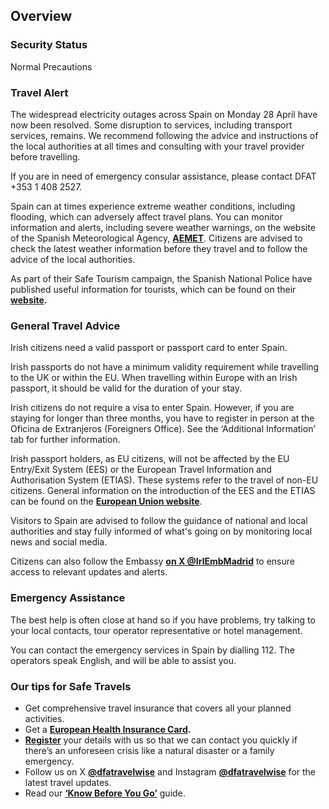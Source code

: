 ## Overview

### Security Status

Normal Precautions

### Travel Alert

The widespread electricity outages across Spain on Monday 28 April have now been resolved. Some disruption to services, including transport services, remains. We recommend following the advice and instructions of the local authorities at all times and consulting with your travel provider before travelling.

If you are in need of emergency consular assistance, please contact DFAT +353 1 408 2527.

Spain can at times experience extreme weather conditions, including flooding, which can adversely affect travel plans. You can monitor information and alerts, including severe weather warnings, on the website of the Spanish Meteorological Agency, [**AEMET**](https://www.aemet.es/en/portada). Citizens are advised to check the latest weather information before they travel and to follow the advice of the local authorities.

As part of their Safe Tourism campaign, the Spanish National Police have published useful information for tourists, which can be found on their [**website**](https://www.policia.es/miscelanea/participacion_ciudadana/pasaporte_turista_2024.pdf)**.**

### General Travel Advice

Irish citizens need a valid passport or passport card to enter Spain.

Irish passports do not have a minimum validity requirement while travelling to the UK or within the EU. When travelling within Europe with an Irish passport, it should be valid for the duration of your stay.

Irish citizens do not require a visa to enter Spain. However, if you are staying for longer than three months, you have to register in person at the Oficina de Extranjeros (Foreigners Office). See the ‘Additional Information’ tab for further information.

Irish passport holders, as EU citizens, will not be affected by the EU Entry/Exit System (EES) or the European Travel Information and Authorisation System (ETIAS). These systems refer to the travel of non-EU citizens. General information on the introduction of the EES and the ETIAS can be found on the [**European Union website**](https://travel-europe.europa.eu/index_en).

Visitors to Spain are advised to follow the guidance of national and local authorities and stay fully informed of what's going on by monitoring local news and social media.

Citizens can also follow the Embassy [**on X @IrlEmbMadrid**](https://twitter.com/IrlEmbMadrid) to ensure access to relevant updates and alerts.

### Emergency Assistance

The best help is often close at hand so if you have problems, try talking to your local contacts, tour operator representative or hotel management.

You can contact the emergency services in Spain by dialling 112. The operators speak English, and will be able to assist you.

### Our tips for Safe Travels

* Get comprehensive travel insurance that covers all your planned activities.
* Get a [**European Health Insurance Card**](http://www.hse.ie/eng/services/list/1/schemes/EHIC/)**.**
* [**Register**](https://www.ireland.ie/en/dfa/overseas-travel/citizens-registration/) your details with us so that we can contact you quickly if there’s an unforeseen crisis like a natural disaster or a family emergency.
* Follow us on X [**@dfatravelwise**](https://www.twitter.com/DFATravelWise) and Instagram [**@dfatravelwise**](https://www.instagram.com/dfatravelwise/) for the latest travel updates.
* Read our [**‘Know Before You Go’**](https://www.ireland.ie/en/dfa/overseas-travel/know-before-you-go/) guide.